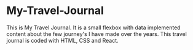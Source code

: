 # My-Travel-Journal
This is My Travel Journal. It is a small flexbox with data implemented content about the few journey's I have made over the years. This travel journal is coded with HTML, CSS and React.
